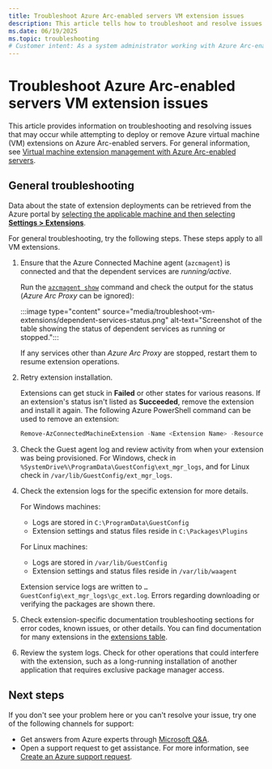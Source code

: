 ```yaml
---
title: Troubleshoot Azure Arc-enabled servers VM extension issues
description: This article tells how to troubleshoot and resolve issues with Azure VM extensions that arise with Azure Arc-enabled servers.
ms.date: 06/19/2025
ms.topic: troubleshooting
# Customer intent: As a system administrator working with Azure Arc-enabled servers, I want to troubleshoot VM extension issues effectively, so that I can ensure successful deployment and maintenance of extensions in my environment.
---
```


# Troubleshoot Azure Arc-enabled servers VM extension issues

This article provides information on troubleshooting and resolving issues that may occur while attempting to deploy or remove Azure virtual machine (VM) extensions on Azure Arc-enabled servers. For general information, see [Virtual machine extension management with Azure Arc-enabled servers](./manage-vm-extensions.md).

## General troubleshooting

Data about the state of extension deployments can be retrieved from the Azure portal by [selecting the applicable machine and then selecting **Settings > Extensions**](manage-vm-extensions-portal.md#list-extensions-installed).

For general troubleshooting, try the following steps. These steps apply to all VM extensions.

1. Ensure that the Azure Connected Machine agent (`azcmagent`) is connected and that the dependent services are *running/active*.

    Run the [`azcmagent show`](azcmagent-show.md) command and check the output for the status (*Azure Arc Proxy* can be ignored):

    :::image type="content" source="media/troubleshoot-vm-extensions/dependent-services-status.png" alt-text="Screenshot of the table showing the status of dependent services as running or stopped.":::

    If any services other than *Azure Arc Proxy* are stopped, restart them to resume extension operations.

1. Retry extension installation.

    Extensions can get stuck in **Failed** or other states for various reasons. If an extension's status isn't listed as **Succeeded**, remove the extension and install it again. The following Azure PowerShell command can be used to remove an extension:

    ```powershell
    Remove-AzConnectedMachineExtension -Name <Extension Name> -ResourceGroupName <RG Name> -MachineName <Machine Name>
    ```

1. Check the Guest agent log and review activity from when your extension was being provisioned. For Windows, check in `%SystemDrive%\ProgramData\GuestConfig\ext_mgr_logs`, and for Linux check in `/var/lib/GuestConfig/ext_mgr_logs`.

1. Check the extension logs for the specific extension for more details.

    For Windows machines:
    - Logs are stored in `C:\ProgramData\GuestConfig`
    - Extension settings and status files reside in `C:\Packages\Plugins`

    For Linux machines:
    - Logs are stored in `/var/lib/GuestConfig`
    - Extension settings and status files reside in `/var/lib/waagent`

    Extension service logs are written to `…GuestConfig\ext_mgr_logs\gc_ext.log`. Errors regarding downloading or verifying the packages are shown there.  

1. Check extension-specific documentation troubleshooting sections for error codes, known issues, or other details. You can find documentation for many extensions in the [extensions table](manage-vm-extensions.md#extensions).

1. Review the system logs. Check for other operations that could interfere with the extension, such as a long-running installation of another application that requires exclusive package manager access.

## Next steps

If you don't see your problem here or you can't resolve your issue, try one of the following channels for support:

- Get answers from Azure experts through [Microsoft Q&A](/answers/topics/azure-arc.html).
- Open a support request to get assistance. For more information, see [Create an Azure support request](/azure/azure-portal/supportability/how-to-create-azure-support-request).
